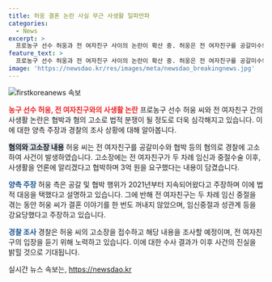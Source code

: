 ```yaml
---
title: 허웅 결혼 논란 사실 무근 사생활 일파만파
categories:
  - News
excerpt: >
  프로농구 선수 허웅과 전 여자친구 사이의 논란이 확산 중. 허웅은 전 여자친구를 공갈미수와 협박 혐의로 고소하며 성관계 및 임신 중절에 대한 갈등을 공개했다. 한편, 전 여자친구는 임신 중절이 허웅의 강요로 이뤄졌고, 스토킹 등의 주장을 밝히며 강하게 반박하고 있다. 경찰은 수사를 이어가고 있으며, 허웅 측은 사실무근을 주장하며 수사 결과를 기다리고 있다.
feature_text: >
  프로농구 선수 허웅과 전 여자친구 사이의 논란이 확산 중. 허웅은 전 여자친구를 공갈미수와 협박 혐의로 고소하며 성관계 및 임신 중절에 대한 갈등을 공개했다. 한편, 전 여자친구는 임신 중절이 허웅의 강요로 이뤄졌고, 스토킹 등의 주장을 밝히며 강하게 반박하고 있다. 경찰은 수사를 이어가고 있으며, 허웅 측은 사실무근을 주장하며 수사 결과를 기다리고 있다.
image: 'https://newsdao.kr/res/images/meta/newsdao_breakingnews.jpg'
---
```


<p><img src="https://newsdao.kr/res/images/meta/newsdao_breakingnews.jpg" alt="firstkoreanews 속보" /></p>

<p><b><span style="color: #ee2323;">농구 선수 허웅, 전 여자친구와의 사생활 논란</span></b>
프로농구 선수 허웅 씨와 전 여자친구 간의 사생활 논란은 협박과 혐의 고소로 법적 분쟁이 될 정도로 더욱 심각해지고 있습니다. 이에 대한 양측 주장과 경찰의 조사 상황에 대해 알아봅니다.</p>

<p data-ke-size="size16"></p>

<p><b><span style="background-color: #21538527;">혐의와 고소장 내용</span></b>
허웅 씨는 전 여자친구를 공갈미수와 협박 등의 혐의로 경찰에 고소하여 사건이 발생하였습니다. 고소장에는 전 여자친구가 두 차례 임신과 중절수술 이후, 사생활을 언론에 알리겠다고 협박하며 3억 원을 요구했다는 내용이 담겼습니다.</p>

<p data-ke-size="size16"></p>

<p><b><span style="color: #1a5490;">양측 주장</span></b>
허웅 측은 공갈 및 협박 행위가 2021년부터 지속되어왔다고 주장하며 이에 법적 대응을 택했다고 설명하고 있습니다. 그에 반해 전 여자친구는 두 차례 임신 중절을 겪는 동안 허웅 씨가 결혼 이야기를 한 번도 꺼내지 않았으며, 임신중절과 성관계 등을 강요당했다고 주장하고 있습니다.</p>

<p data-ke-size="size16"></p>

<p><b><span style="color: #1a5490;">경찰 조사</span></b>
경찰은 허웅 씨의 고소장을 접수하고 해당 내용을 조사할 예정이며, 전 여자친구의 입장을 듣기 위해 노력하고 있습니다. 이에 대한 수사 결과가 이후 사건의 진실을 밝힐 것으로 기대됩니다.</p>

<p data-ke-size="size16"></p>
실시간 뉴스 속보는, <a href="https://newsdao.kr" rel="dofollow">https://newsdao.kr</a>



